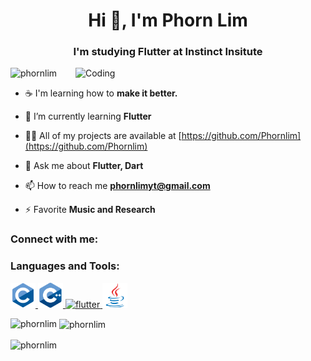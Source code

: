 <h1 align="center">Hi 👋, I'm Phorn Lim</h1>
<h3 align="center">I'm studying Flutter at Instinct Insitute</h3>
<img align="right" alt="Coding" width="400" src="https://cdn.dribbble.com/users/1162077/screenshots/3848914/programmer.gif">

<p align="left"> <img src="https://komarev.com/ghpvc/?username=phornlim&label=Profile%20views&color=0e75b6&style=flat" alt="phornlim" /> </p>

- ☕ I'm learning how to **make it better.**

- 🌱 I’m currently learning **Flutter**

- 👨‍💻 All of my projects are available at [https://github.com/Phornlim](https://github.com/Phornlim)

- 💬 Ask me about **Flutter, Dart**

- 📫 How to reach me **phornlimyt@gmail.com**

- ⚡ Favorite **Music and Research**

<h3 align="left">Connect with me:</h3>
<p align="left">
</p>

<h3 align="left">Languages and Tools:</h3>
<p align="left"> <a href="https://www.cprogramming.com/" target="_blank" rel="noreferrer"> <img src="https://raw.githubusercontent.com/devicons/devicon/master/icons/c/c-original.svg" alt="c" width="40" height="40"/> </a> <a href="https://www.w3schools.com/cpp/" target="_blank" rel="noreferrer"> <img src="https://raw.githubusercontent.com/devicons/devicon/master/icons/cplusplus/cplusplus-original.svg" alt="cplusplus" width="40" height="40"/> </a> <a href="https://flutter.dev" target="_blank" rel="noreferrer"> <img src="https://www.vectorlogo.zone/logos/flutterio/flutterio-icon.svg" alt="flutter" width="40" height="40"/> </a> <a href="https://www.java.com" target="_blank" rel="noreferrer"> <img src="https://raw.githubusercontent.com/devicons/devicon/master/icons/java/java-original.svg" alt="java" width="40" height="40"/> </a> </p>

<p><img align="left" src="https://github-readme-stats.vercel.app/api/top-langs?username=phornlim&show_icons=true&locale=en&layout=compact" alt="phornlim" /></p>

<p>&nbsp;<img align="center" src="https://github-readme-stats.vercel.app/api?username=phornlim&show_icons=true&locale=en" alt="phornlim" /></p>

<p><img align="center" src="https://github-readme-streak-stats.herokuapp.com/?user=phornlim&" alt="phornlim" /></p>
